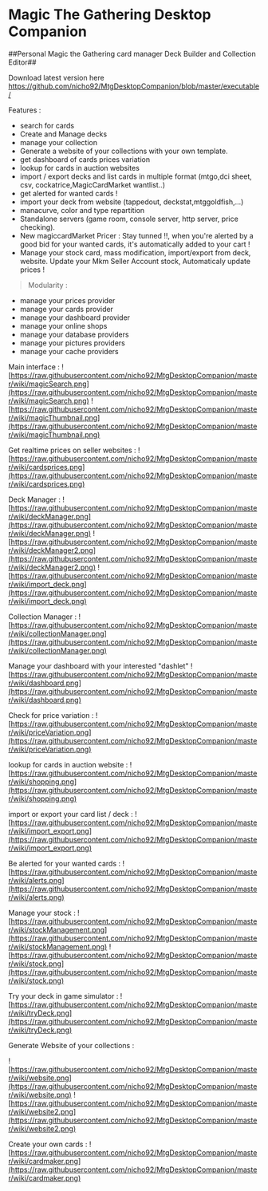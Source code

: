 # Magic The Gathering Desktop Companion
##Personal Magic the Gathering card manager Deck Builder and Collection Editor##




Download latest version here https://github.com/nicho92/MtgDesktopCompanion/blob/master/executable/


Features :

- search for cards
- Create and Manage decks
- manage your collection
- Generate a website of your collections with your own template.
- get dashboard of cards prices variation
- lookup for cards in auction websites
- import / export decks and list cards in multiple format (mtgo,dci sheet, csv, cockatrice,MagicCardMarket wantlist..) 
- get alerted for wanted cards !
- import your deck from website (tappedout, deckstat,mtggoldfish,...)
- manacurve, color and type repartition
- Standalone servers (game room, console server, http server, price checking).
- New magiccardMarket Pricer : Stay tunned !!,  when you're alerted by a good bid for your wanted cards, it's automatically added to your cart ! 
- Manage your stock card, mass modification, import/export from deck, website. Update your Mkm Seller Account stock, Automaticaly update prices !

> Modularity : 
- manage your prices provider
- manage your cards provider
- manage your dashboard provider
- manage your online shops
- manage your database providers
- manage your pictures providers
- manage your cache providers


Main interface :
![https://raw.githubusercontent.com/nicho92/MtgDesktopCompanion/master/wiki/magicSearch.png](https://raw.githubusercontent.com/nicho92/MtgDesktopCompanion/master/wiki/magicSearch.png)
![https://raw.githubusercontent.com/nicho92/MtgDesktopCompanion/master/wiki/magicThumbnail.png](https://raw.githubusercontent.com/nicho92/MtgDesktopCompanion/master/wiki/magicThumbnail.png)


Get realtime prices on seller websites :
![https://raw.githubusercontent.com/nicho92/MtgDesktopCompanion/master/wiki/cardsprices.png](https://raw.githubusercontent.com/nicho92/MtgDesktopCompanion/master/wiki/cardsprices.png)


Deck Manager :
![https://raw.githubusercontent.com/nicho92/MtgDesktopCompanion/master/wiki/deckManager.png](https://raw.githubusercontent.com/nicho92/MtgDesktopCompanion/master/wiki/deckManager.png)
![https://raw.githubusercontent.com/nicho92/MtgDesktopCompanion/master/wiki/deckManager2.png](https://raw.githubusercontent.com/nicho92/MtgDesktopCompanion/master/wiki/deckManager2.png)
![https://raw.githubusercontent.com/nicho92/MtgDesktopCompanion/master/wiki/import_deck.png](https://raw.githubusercontent.com/nicho92/MtgDesktopCompanion/master/wiki/import_deck.png)


Collection Manager :
![https://raw.githubusercontent.com/nicho92/MtgDesktopCompanion/master/wiki/collectionManager.png](https://raw.githubusercontent.com/nicho92/MtgDesktopCompanion/master/wiki/collectionManager.png)

Manage your dashboard with your interested "dashlet"
![https://raw.githubusercontent.com/nicho92/MtgDesktopCompanion/master/wiki/dashboard.png](https://raw.githubusercontent.com/nicho92/MtgDesktopCompanion/master/wiki/dashboard.png)

Check for price variation :
![https://raw.githubusercontent.com/nicho92/MtgDesktopCompanion/master/wiki/priceVariation.png](https://raw.githubusercontent.com/nicho92/MtgDesktopCompanion/master/wiki/priceVariation.png)


lookup for cards in auction website :
![https://raw.githubusercontent.com/nicho92/MtgDesktopCompanion/master/wiki/shopping.png](https://raw.githubusercontent.com/nicho92/MtgDesktopCompanion/master/wiki/shopping.png)

import or export your card list / deck :
![https://raw.githubusercontent.com/nicho92/MtgDesktopCompanion/master/wiki/import_export.png](https://raw.githubusercontent.com/nicho92/MtgDesktopCompanion/master/wiki/import_export.png)

Be alerted for your wanted cards :
![https://raw.githubusercontent.com/nicho92/MtgDesktopCompanion/master/wiki/alerts.png](https://raw.githubusercontent.com/nicho92/MtgDesktopCompanion/master/wiki/alerts.png)

Manage your stock :
![https://raw.githubusercontent.com/nicho92/MtgDesktopCompanion/master/wiki/stockManagement.png](https://raw.githubusercontent.com/nicho92/MtgDesktopCompanion/master/wiki/stockManagement.png)
![https://raw.githubusercontent.com/nicho92/MtgDesktopCompanion/master/wiki/stock.png](https://raw.githubusercontent.com/nicho92/MtgDesktopCompanion/master/wiki/stock.png)


Try your deck in game simulator :
![https://raw.githubusercontent.com/nicho92/MtgDesktopCompanion/master/wiki/tryDeck.png](https://raw.githubusercontent.com/nicho92/MtgDesktopCompanion/master/wiki/tryDeck.png)


Generate Website of your collections :

![https://raw.githubusercontent.com/nicho92/MtgDesktopCompanion/master/wiki/website.png](https://raw.githubusercontent.com/nicho92/MtgDesktopCompanion/master/wiki/website.png)
![https://raw.githubusercontent.com/nicho92/MtgDesktopCompanion/master/wiki/website2.png](https://raw.githubusercontent.com/nicho92/MtgDesktopCompanion/master/wiki/website2.png)

Create your own cards :
![https://raw.githubusercontent.com/nicho92/MtgDesktopCompanion/master/wiki/cardmaker.png](https://raw.githubusercontent.com/nicho92/MtgDesktopCompanion/master/wiki/cardmaker.png)


